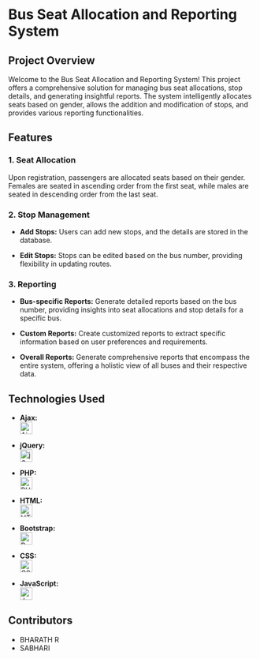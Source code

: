 # Bus Seat Allocation and Reporting System

## Project Overview

Welcome to the Bus Seat Allocation and Reporting System! This project offers a comprehensive solution for managing bus seat allocations, stop details, and generating insightful reports. The system intelligently allocates seats based on gender, allows the addition and modification of stops, and provides various reporting functionalities.

## Features

### 1. Seat Allocation

Upon registration, passengers are allocated seats based on their gender. Females are seated in ascending order from the first seat, while males are seated in descending order from the last seat.

### 2. Stop Management

- **Add Stops:** Users can add new stops, and the details are stored in the database.
  
- **Edit Stops:** Stops can be edited based on the bus number, providing flexibility in updating routes.

### 3. Reporting

- **Bus-specific Reports:** Generate detailed reports based on the bus number, providing insights into seat allocations and stop details for a specific bus.

- **Custom Reports:** Create customized reports to extract specific information based on user preferences and requirements.

- **Overall Reports:** Generate comprehensive reports that encompass the entire system, offering a holistic view of all buses and their respective data.

## Technologies Used

- **Ajax:**
  <br>
  <img src="https://raw.githubusercontent.com/stevenrskelton/flag-icon/master/png/16/country-4x3/in.png" alt="Ajax Logo" width="25">

- **jQuery:**
  <br>
  <img src="https://img.icons8.com/ios/452/jquery.png" alt="jQuery Logo" width="25">

- **PHP:**
  <br>
  <img src="https://www.php.net/images/logos/new-php-logo.svg" alt="PHP Logo" width="25">

- **HTML:**
  <br>
  <img src="https://www.w3.org/html/logo/badge/html5-badge-h-css3-semantics.png" alt="HTML Logo" width="25">

- **Bootstrap:**
  <br>
  <img src="https://getbootstrap.com/docs/5.0/assets/img/bootstrap-icons.png" alt="Bootstrap Logo" width="25">

- **CSS:**
  <br>
  <img src="https://cdn.iconscout.com/icon/free/png-512/css-131-722685.png" alt="CSS Logo" width="25">

- **JavaScript:**
  <br>
  <img src="https://img.icons8.com/color/452/javascript.png" alt="JavaScript Logo" width="25">

## Contributors

- BHARATH R 
- SABHARI 
